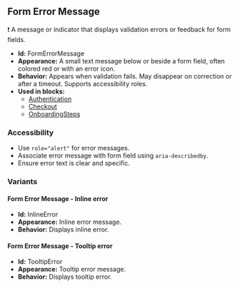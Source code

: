## Form Error Message
❗ A message or indicator that displays validation errors or feedback for form fields.
- **Id:** FormErrorMessage
- **Appearance:** A small text message below or beside a form field, often colored red or with an error icon.
- **Behavior:** Appears when validation fails. May disappear on correction or after a timeout. Supports accessibility roles.
- **Used in blocks:**
  - [Authentication](blocks.md#authentication)
  - [Checkout](blocks.md#checkout)
  - [OnboardingSteps](blocks.md#onboarding-steps)
### Accessibility
- Use `role="alert"` for error messages.
- Associate error message with form field using `aria-describedby`.
- Ensure error text is clear and specific.

### Variants
#### Form Error Message - **Inline error**
- **Id:** InlineError
- **Appearance:** Inline error message.
- **Behavior:** Displays inline error.
#### Form Error Message - **Tooltip error**
- **Id:** TooltipError
- **Appearance:** Tooltip error message.
- **Behavior:** Displays tooltip error.
